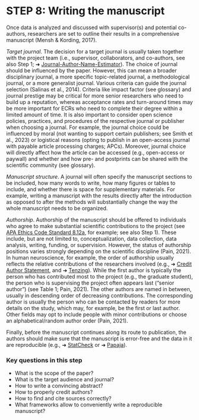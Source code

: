 # STEP 8: Writing the manuscript

Once data is analyzed and discussed with supervisor(s) and potential co-authors, researchers are set to outline their results in a comprehensive manuscript (Mensh & Kording, 2017). 

_Target journal_. The decision for a target journal is usually taken together with the project team (i.e., supervisor, collaborators, and co-authors, see also Step 1; ➜ [Journal-Author-Name-Estimator](https://jane.biosemantics.org/)). The choice of journal should be influenced by the paper. However, this can mean a broader disciplinary journal, a more specific topic-related journal, a methodological journal, or a more generalist journal. Various criteria can guide the journal selection (Salinas et al., 2014). Criteria like impact factor (see glossary) and journal prestige may be critical for more senior researchers who need to build up a reputation, whereas acceptance rates and turn-around times may be more important for ECRs who need to complete their degree within a limited amount of time. It is also important to consider open science policies, practices, and procedures of the respective journal or publisher when choosing a journal. For example, the journal choice could be influenced by moral (not wanting to support certain publishers; see Smith et al., 2023) or logistical reasons (opting to publish in an open-access journal with payable article processing charges; APCs). Moreover, journal choice will directly affect how the article can be accessed (e.g., open-access or paywall) and whether and how pre- and postprints can be shared with the scientific community (see glossary).

_Manuscript structure_. A journal will often specify the manuscript sections to be included, how many words to write, how many figures or tables to include, and whether there is space for supplementary materials. For example, writing a manuscript with the results directly after the introduction as opposed to after the methods will substantially change the way the whole manuscript needs to be organized. 

_Authorship_. Authorship of the manuscript should be offered to individuals who agree to make substantial scientific contributions to the project (see [APA Ethics Code Standard 8.12a](https://www.apa.org/ethics/code), for example; see also Step 1). These include, but are not limited to, conceptualization, data collection, data analysis, writing, funding, or supervision. However, the status of authorship positions varies strongly depending on the scientific discipline (Pain, 2021). In human neuroscience, for example, the order of authorship usually reflects the relative contributions of the researchers involved (e.g., ➜ [Credit Author Statement](https://www.elsevier.com/authors/policies-and-guidelines/credit-author-statement), and ➜ [Tenzing](https://rollercoaster.shinyapps.io/tenzing/)). While the first author is typically the person who has contributed most to the project (e.g., the graduate student), the person who is supervising the project often appears last (“senior author”) (see Table 1; Pain, 2021). The other authors are named in between, usually in descending order of decreasing contributions. The corresponding author is usually the person who can be contacted by readers for more details on the study, which may, for example, be the first or last author. Other fields may opt to include people with minor contributions or choose an alphabetical/random author order (Pain, 2021).

Finally, before the manuscript continues along its route to publication, the authors should make sure that the manuscript is error-free and the data in it are reproducible (e.g., ➜ [StatCheck](https://michelenuijten.shinyapps.io/statcheck-web/) or ➜ [Papaja](https://github.com/crsh/papaja)).

### Key questions in this step
- What is the scope of the paper?
- What is the target audience and journal?
- How to write a convincing abstract?
- How to properly credit authors?
- How to find and cite sources correctly?
- What frameworks allow to conveniently write a reproducible manuscript?
